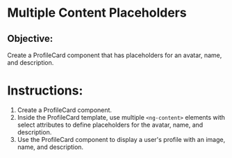 # Multiple Content Placeholders

## Objective:

Create a ProfileCard component that has placeholders for an avatar, name, and description.

# Instructions:

1. Create a ProfileCard component.
2. Inside the ProfileCard template, use multiple `<ng-content>` elements with select attributes to define placeholders for the avatar, name, and description.
3. Use the ProfileCard component to display a user's profile with an image, name, and description.
